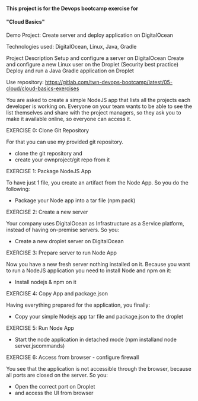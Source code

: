 #### This project is for the Devops bootcamp exercise for

#### "Cloud Basics"


Demo Project:
	Create server and deploy application on DigitalOcean

Technologies used:
	DigitalOcean, Linux, Java, Gradle

Project Description 
	Setup and configure a server on DigitalOcean
	Create and configure a new Linux user on the Droplet
	(Security best practice)
	Deploy and run a Java Gradle application on Droplet


Use repository: https://gitlab.com/twn-devops-bootcamp/latest/05-cloud/cloud-basics-exercises

You are asked to create a simple NodeJS app that lists all the projects each developer is working on. Everyone on your team wants to be able to see the list themselves and share with the project managers, so they ask you to make it available online, so everyone can access it.


EXERCISE 0: Clone Git Repository

For that you can use my provided git repository.

- clone the git repository and
- create your ownproject/git repo from it

EXERCISE 1: Package NodeJS App

To have just 1 file, you create an artifact from the Node App. So you do the following:

- Package your Node app into a tar file (npm pack)

EXERCISE 2: Create a new server

Your company uses DigitalOcean as Infrastructure as a Service platform, instead of having on-premise servers. So you:

- Create a new droplet server on DigitalOcean

EXERCISE 3: Prepare server to run Node App

Now you have a new fresh server nothing installed on it. Because you want to run a NodeJS application you need to install Node and npm on it:

- Install nodejs & npm on it

EXERCISE 4: Copy App and package.json

Having everything prepared for the application, you finally:

- Copy your simple Nodejs app tar file and package.json to the droplet

EXERCISE 5: Run Node App

- Start the node application in detached mode (npm installand node server.jscommands)

EXERCISE 6: Access from browser - configure firewall

You see that the application is not accessible through the browser, because all ports are closed on the server. So you:

- Open the correct port on Droplet
- and access the UI from browser